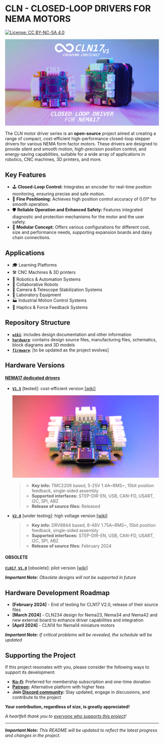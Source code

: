 # CLN - CLOSED-LOOP DRIVERS FOR NEMA MOTORS

[![License: CC BY-NC-SA 4.0](https://img.shields.io/badge/License-CC_BY--NC--SA_4.0-lightgrey.svg)](license.md)

[![CLN17](./wiki/assets/CLN17.jpg)](https://www.youtube.com/watch?v=A67UROq0t6Q)

The CLN motor driver series is an **open-source** project aimed at creating a range of compact, cost-efficient high-performance closed-loop stepper drivers for various NEMA form factor motors. These drivers are designed to provide silent and smooth motion, high-precision position control, and energy-saving capabilities, suitable for a wide array of applications in robotics, CNC machines, 3D printers, and more.

## Key Features

- 🕹️ **Closed-Loop Control:** Integrates an encoder for real-time position monitoring, ensuring precise and safe motion.
- 📏 **Fine Positioning:** Achieves high position control accuracy of 0.01° for smooth operation.
- 🛡️ **Reliable Operation and Enhanced Safety:** Features integrated diagnostic and protection mechanisms for the motor and the user safety.
- 🧩 **Modular Concept:** Offers various configurations for different cost, size and performance needs, supporting expansion boards and daisy chain connections.

## Applications

- 🎓 Learning Platforms
- 🛠️ CNC Machines & 3D printers
- 🤖 Robotics & Automation Systems
- 🤝 Collaborative Robots
- 🔭 Camera & Telescope Stabilization Systems
- 🔬 Laboratory Equipment
- 🏭 Industrial Motion Control Systems
- 📳 Haptics & Force Feedback Systems

## Repository Structure

- **[`wiki`](wiki)**: includes design documentation and other information
- **[`hardware`](hardware)**: contains design source files, manufacturing files, schematics, block diagrams and 3D models
- **[`firmware`](firmware)**: [to be updated as the project evolves]

## Hardware Versions

#### [NEMA17 dedicated drivers](./wiki/CLN17/readme.md)

- **[`V1.5`](hardware/CLN17/V1.5)** [tested]: cost-efficient version [[wiki]](./wiki/CLN17/V1.5/specification.md)

  ![Preview](wiki/assets/CLN17/V1.5/CLN17-V1.5-PHOTO.JPG)

  > - **Key info:** TMC2209 based, 5-25V 1.4A~RMS~, 15bit position feedback, single-sided assembly
  >- **Supported interfaces:** STEP-DIR-EN, USB, CAN-FD, USART, I2C, SPI, ABZ
  > - **Release of source files:** Released

  

- **[`V2.0`](hardware/CLN17/V2.0)** [under testing]: high voltage version [[wiki]](./wiki/CLN17/V2.0/specification.md)

  > - **Key info:** DRV8844 based, 8-48V 1.75A~RMS~, 15bit position feedback, single-sided assembly
  >- **Supported interfaces:** STEP-DIR-EN, USB, CAN-FD, USART, I2C, SPI, ABZ
  > - **Release of source files:** February 2024


#### OBSOLETE 

**[`CLN17 V1.0`](hardware/CLN17/V1.0)** [obsolete]: pilot version [[wiki]](./wiki/CLN17/V1.0/specification.md)

***Important Note:** Obsolete designs will not be supported in future*

## Hardware Development Roadmap

- **[February 2024]** - End of testing for CLN17 V2.0, release of their source files
- **[March 2024]** - CLN234 design for Nema23, Nema34 and Nema42 and new external board to enhance driver capabilities and integration
- **[April 2024]** - CLN14 for Nema14 miniature motors

***Important Note:** If critical problems will be revealed, the schedule will be updated*

## Supporting the Project

If this project resonates with you, please consider the following ways to support its development:

- **[Ko-fi](https://ko-fi.com/creapunk):** Preferred for membership subscription and one-time donation
- **[Patreon](https://patreon.com/creapunk):** Alternative platform with higher fees
- **Join [Discord community](https://discord.gg/V4aJdTja8v):** Stay updated, engage in discussions, and contribute to the project

**Your contribution, regardless of size, is greatly appreciated!** 

*A heartfelt thank you to [everyone who supports this project](sponsors.md)!*

---

***Important Note:** This README will be updated to reflect the latest progress and changes in the project*.

